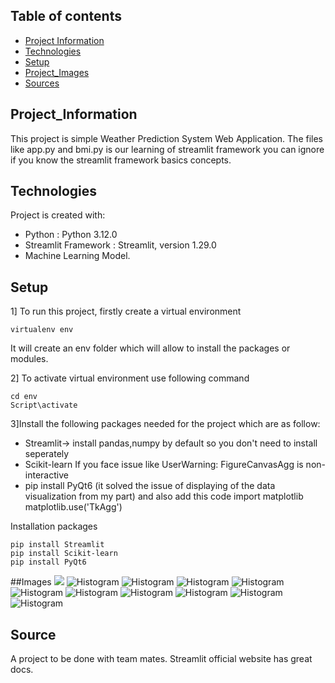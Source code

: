 

## Table of contents
* [Project Information](#Project_Information)
* [Technologies](#technologies)
* [Setup](#setup)
* [Project_Images](#Images)
* [Sources](#Sources)

## Project_Information
This project is simple Weather Prediction System Web Application.
The files like app.py and bmi.py is our learning of streamlit framework you can ignore if you know the streamlit framework basics concepts.
	
## Technologies
Project is created with:
* Python : Python 3.12.0
* Streamlit Framework : Streamlit, version 1.29.0
* Machine Learning Model.
	
## Setup
1] To run this project, firstly create a virtual environment 
```
virtualenv env
```
It will create an env folder which will allow to install the packages or modules.

2] To activate virtual environment use following command
```
cd env
Script\activate
```
3]Install the following packages needed for the project which are as follow:
* Streamlit-> install pandas,numpy by default so you don't need to install seperately
* Scikit-learn
If you face issue like UserWarning: FigureCanvasAgg is non-interactive
* pip install PyQt6 (it solved the issue of displaying of the data visualization from my part) and also add this code import matplotlib
matplotlib.use('TkAgg')

Installation packages
```
pip install Streamlit
pip install Scikit-learn
pip install PyQt6 
```
##Images
![](./static/App.png)
![Histogram](./static/Figure_1.png)
![Histogram](./static/Figure_2.png)
![Histogram](./static/Figure_3.png)
![Histogram](./static/Figure_4.png)
![Histogram](./static/Figure_5.png)
![Histogram](./static/Figure_6.png)
![Histogram](./static/Figure_7.png)
![Histogram](./static/Figure_8.png)
![Histogram](./static/Figure_9.png)
![Histogram](./static/Figure_10.png)

## Source
A project to be done with team mates.
Streamlit official website has great docs.
